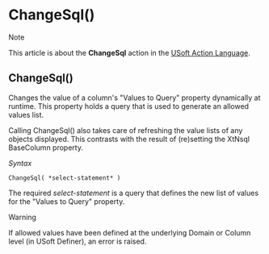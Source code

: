 # ChangeSql()



> [!NOTE]
> This article is about the **ChangeSql** action in the [USoft Action Language](/docs/Task%20flow/Action%20Language%20reference/USoft%20Action%20Language.md).

## **ChangeSql()**

Changes the value of a column's "Values to Query" property dynamically at runtime. This property holds a query that is used to generate an allowed values list.

Calling ChangeSql() also takes care of refreshing the value lists of any objects displayed. This contrasts with the result of (re)setting the XtNsql BaseColumn property.

*Syntax*

```
ChangeSql( *select-statement* )
```

The required *select-statement* is a query that defines the new list of values for the "Values to Query" property.

> [!WARNING]
> If allowed values have been defined at the underlying Domain or Column level (in USoft Definer), an error is raised.

 